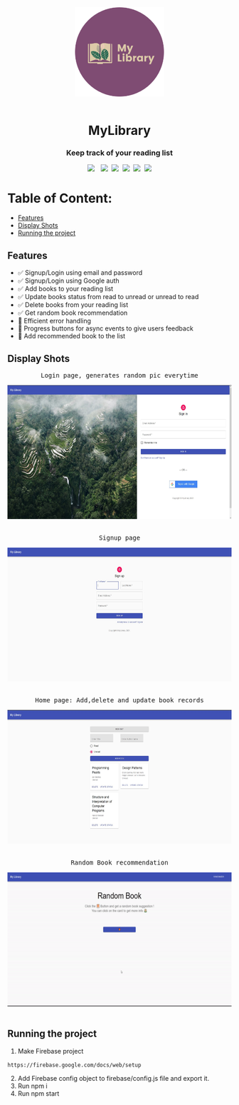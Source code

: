 
<div align="center"  ><img src ="logo.png" width="200px" height="200px"></div><br/>
<div align="center"><h1>MyLibrary</h1></div>
<div align="center"><h3>Keep track of your reading list</h3></div>




<pre><div align="center"><img style="margin-right: 5px;" src="https://img.shields.io/badge/React-%20%20-blue"/> <img src="https://img.shields.io/badge/%20%20build-passing-green"/> <img src="https://img.shields.io/badge/%20%20contributers-2-informational"/> <img src="https://img.shields.io/badge/maintainability-A-yellow"/> <img src="https://img.shields.io/badge/Firebase-%20%20%20%20%20%20%20%20%20%20%20%20%20%20%20-orange"/> <img src="https://img.shields.io/badge/MaterialUI-%20%20-purple"/></div></pre> 

# Table of Content:
- [Features](#features)
- [Display Shots](#display-shots)
- [Running the project](#running-the-project)


## Features
- ✅ Signup/Login using email and password
- ✅ Signup/Login using Google auth
- ✅ Add books to your reading list
- ✅ Update books status from read to unread or unread to read
- ✅ Delete books from your reading list
- ✅ Get random book recommendation
- 🚧 Efficient error handling
- 🚧 Progress buttons for async events to give users feedback
- 🚧 Add recommended book to the list



## Display Shots
 <pre align="center">Login page, generates random pic everytime</pre>
<div align="center"><img src ="1.jpg" width="600" height="300"></div><br/>
 <pre align="center">Signup page</pre>
 <div align="center"> <img src ="2.jpg" width="600" height="300"> </div> <br/>  
  <pre align="center">Home page: Add,delete and update book records</pre>
 <div align="center">  <img src ="3.jpg" width="600" height="300">   </div><br/> 
 <pre align="center">Random Book recommendation</pre>
 <div align="center"> <img src ="random.gif" width="600" height="300">   </div><br/> 

## Running the project
1. Make Firebase project
```
https://firebase.google.com/docs/web/setup
```
2. Add Firebase config object to firebase/config.js file and export it. 
3. Run npm i
4. Run npm start










